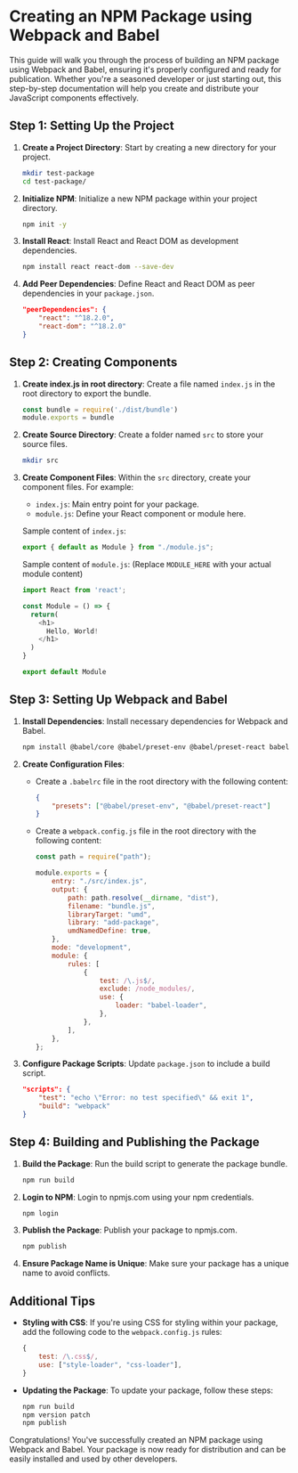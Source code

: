 # Creating an NPM Package using Webpack and Babel

This guide will walk you through the process of building an NPM package using Webpack and Babel, ensuring it's properly configured and ready for publication. Whether you're a seasoned developer or just starting out, this step-by-step documentation will help you create and distribute your JavaScript components effectively.

## Step 1: Setting Up the Project

1. **Create a Project Directory**: Start by creating a new directory for your project.
   ```bash
   mkdir test-package
   cd test-package/
   ```

2. **Initialize NPM**: Initialize a new NPM package within your project directory.
   ```bash
   npm init -y
   ```

3. **Install React**: Install React and React DOM as development dependencies.
   ```bash
   npm install react react-dom --save-dev
   ```

4. **Add Peer Dependencies**: Define React and React DOM as peer dependencies in your `package.json`.
   ```json
   "peerDependencies": {
       "react": "^18.2.0",
       "react-dom": "^18.2.0"
   }
   ```

## Step 2: Creating Components

1. **Create index.js in root directory**: Create a file named `index.js` in the root directory to export the bundle.
   ```javascript
   const bundle = require('./dist/bundle')
   module.exports = bundle
   ```

2. **Create Source Directory**: Create a folder named `src` to store your source files.
   ```bash
   mkdir src
   ```

3. **Create Component Files**: Within the `src` directory, create your component files. For example:
   - `index.js`: Main entry point for your package.
   - `module.js`: Define your React component or module here.

   Sample content of `index.js`:
   ```javascript
   export { default as Module } from "./module.js";
   ```

   Sample content of `module.js`: (Replace `MODULE_HERE` with your actual module content)
   ```javascript
   import React from 'react';

   const Module = () => {
     return(
       <h1>
         Hello, World!
       </h1>
     )
   }
   
   export default Module

   ```

## Step 3: Setting Up Webpack and Babel

1. **Install Dependencies**: Install necessary dependencies for Webpack and Babel.
   ```bash
   npm install @babel/core @babel/preset-env @babel/preset-react babel-loader webpack webpack-cli --save-dev
   ```

2. **Create Configuration Files**:
   - Create a `.babelrc` file in the root directory with the following content:
     ```json
     {
         "presets": ["@babel/preset-env", "@babel/preset-react"]
     }
     ```
   - Create a `webpack.config.js` file in the root directory with the following content:
     ```javascript
     const path = require("path");

     module.exports = {
         entry: "./src/index.js",
         output: {
             path: path.resolve(__dirname, "dist"),
             filename: "bundle.js",
             libraryTarget: "umd",
             library: "add-package",
             umdNamedDefine: true,
         },
         mode: "development",
         module: {
             rules: [
                 {
                     test: /\.js$/,
                     exclude: /node_modules/,
                     use: {
                         loader: "babel-loader",
                     },
                 },
             ],
         },
     };
     ```

3. **Configure Package Scripts**: Update `package.json` to include a build script.
   ```json
   "scripts": {
       "test": "echo \"Error: no test specified\" && exit 1",
       "build": "webpack"
   }
   ```

## Step 4: Building and Publishing the Package

1. **Build the Package**: Run the build script to generate the package bundle.
   ```bash
   npm run build
   ```

2. **Login to NPM**: Login to npmjs.com using your npm credentials.
   ```bash
   npm login
   ```

3. **Publish the Package**: Publish your package to npmjs.com.
   ```bash
   npm publish
   ```

4. **Ensure Package Name is Unique**: Make sure your package has a unique name to avoid conflicts.

## Additional Tips

- **Styling with CSS**: If you're using CSS for styling within your package, add the following code to the `webpack.config.js` rules:
  ```javascript
  {
      test: /\.css$/,
      use: ["style-loader", "css-loader"],
  }
  ```

- **Updating the Package**: To update your package, follow these steps:
  ```bash
  npm run build
  npm version patch
  npm publish
  ```

Congratulations! You've successfully created an NPM package using Webpack and Babel. Your package is now ready for distribution and can be easily installed and used by other developers.
